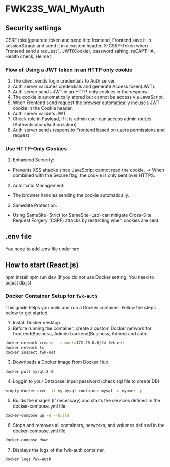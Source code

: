 # FWK23S_WAI_MyAuth
## Security settings
CSRF toke(generate token and send it to frontend, Frontend save it in sessionStrage and send it in a custom header, X-CSRF-Token when Frontend send a request ), JWT(Cookie), password salting, reCAPTHA, Health check, Helmet
### Flow of Using a JWT token in an HTTP only cookie
1. The client sends login credentials to Auth server.
2. Auth server validates credentials and generate Access token(JWT).
3. Auth server sends JWT in an HTTP-only cookies in the respons.
4. The cookie is automatically stored but cannot be access via JavaScript.
5. When Frontend send request the browser automatically incluses JWT cookie in the Cookie header.
6. Auth server validets JWT
7. Check role in Payload, If it is admin user can access admin routes (Authentication/Authorization)
8. Auth server sends respons to Frontend based on users permissions and request

### Use HTTP-Only Cookies
1. Enhanced Security:
- Prevents XSS attacks since JavaScript cannot read the cookie.
-> When combined with the Secure flag, the cookie is only sent over HTTPS.
2. Automatic Management:
- The browser handles sending the cookie automatically.
3. SameSite Protection:
- Using SameSite=Strict (or SameSite=Lax) can mitigate Cross-Site Request Forgery (CSRF) attacks by restricting when cookies are sent.
## .env file
You need to add .env file under src
## How to start (React.js)
npm install
npm run dev (If you do not use Docker setting, You need to adjust db.js)

### Docker Container Setup for `fwk-auth`
This guide helps you build and run a Docker container. Follow the steps below to get started.
1. Install Docker desktop
2. Before running the container, create a custom Docker network for frontend(Business, Admin) backend(Business, Admin) and auth.
```bash
docker network create --subnet=172.20.0.0/24 fwk-net
docker network ls
docker inspect fwk-net
```
3. Downloads a Docker image from Docker Hub
```bash
docker pull mysql:8.0
```
4. Loggin to your Database: input password (check sql file to create DB)
```bash
winpty docker exec -it my-mysql-container mysql -u myuser -p
```
5. Builds the images (if necessary) and starts the services defined in the docker-compose.yml file
```bash
docker-compose up -d --build
```
6. Stops and removes all containers, networks, and volumes defined in the docker-compose.yml file
```bash
docker-compose down
```
7. Displays the logs of the fwk-auth container.
```bash
docker logs fwk-auth
```
